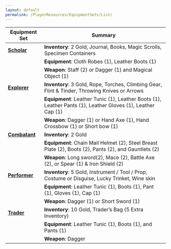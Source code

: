 ```yaml
---
layout: default
permalink: /PlayerResources/EquipmentSets/List/
---
```


| Equipment Set                                                                              | Summary                                                                                                     |
| ------------------------------------------------------------------------------------------ | ----------------------------------------------------------------------------------------------------------- |
| **[Scholar](https://www.google.com/search?q=/PlayerResources/EquipmentSets/Scholar/)**     | **Inventory**: 2 Gold, Journal, Books, Magic Scrolls, Specimen Containers                                   |
|                                                                                            | **Equipment**: Cloth Robes (1), Leather Boots (1)                                                           |
|                                                                                            | **Weapon**: Staff (2) or Dagger (1) and Magical Object (1)                                                  |
| **[Explorer](https://www.google.com/search?q=/PlayerResources/EquipmentSets/Explorer/)**   | **Inventory**: 3 Gold, Rope, Torches, Climbing Gear, Flint & Tinder, Throwing Knives or Arrows              |
|                                                                                            | **Equipment**: Leather Tunic (1), Leather Boots (1), Leather Pants (1), Leather Gloves (1), Leather Cap (1) |
|                                                                                            | **Weapon**: Dagger (1) or Hand Axe (1), Hand Crossbow (1) or Short bow (1)                                  |
| **[Combatant](https://www.google.com/search?q=/PlayerResources/EquipmentSets/Combatant/)** | **Inventory**: 2 Gold                                                                                       |
|                                                                                            | **Equipment**: Chain Mail Helmet (2), Steel Breast Plate (2), Boots (2), Pants (2), and Gauntlets (2)       |
|                                                                                            | **Weapon**: Long sword(2), Mace (2), Battle Axe (2), or Spear (1) & Iron Shield (2)                         |
| **[Performer](https://www.google.com/search?q=/PlayerResources/EquipmentSets/Performer/)** | **Inventory**: 5 Gold, Instrument / Tool / Prop, Costume or Disguise, Lucky Trinket, Wine skin              |
|                                                                                            | **Equipment**: Leather Tunic (1), Boots (1), Pant (1), Gloves (1), Cap (1)                                  |
|                                                                                            | **Weapon**: Dagger (1) or Short Sword (1)                                                                   |
| **[Trader](https://www.google.com/search?q=/PlayerResources/EquipmentSets/Trader/)**       | **Inventory**: 10 Gold, Trader’s Bag (5 Extra Inventory)                                                    |
|                                                                                            | **Equipment**: Leather Tunic (1), Boots (1), and Pants (1)                                                  |
|                                                                                            | **Weapon**: Dagger                                                                                          |
